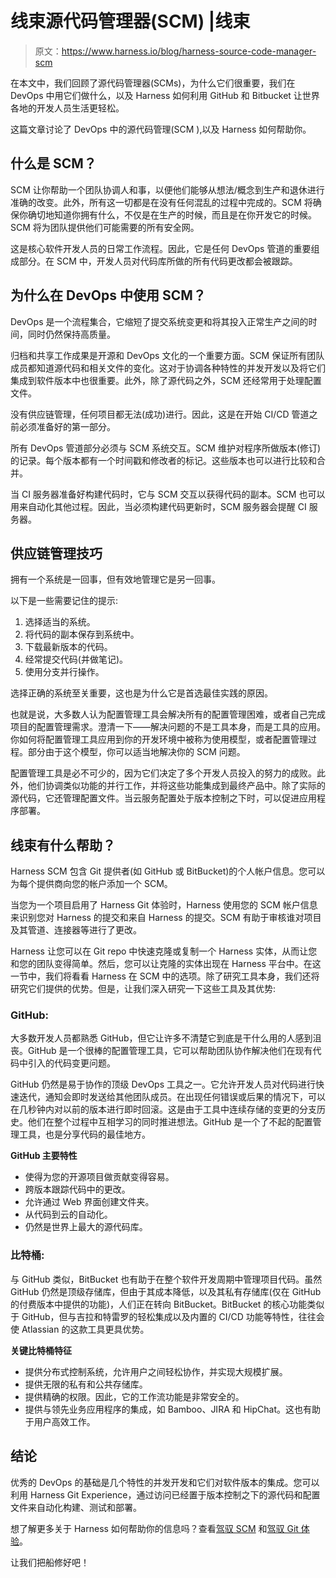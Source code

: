 # 线束源代码管理器(SCM) |线束

> 原文：<https://www.harness.io/blog/harness-source-code-manager-scm>

在本文中，我们回顾了源代码管理器(SCMs)，为什么它们很重要，我们在 DevOps 中用它们做什么，以及 Harness 如何利用 GitHub 和 Bitbucket 让世界各地的开发人员生活更轻松。

这篇文章讨论了 DevOps 中的源代码管理(SCM ),以及 Harness 如何帮助你。

## 什么是 SCM？

SCM 让你帮助一个团队协调人和事，以便他们能够从想法/概念到生产和退休进行准确的改变。此外，所有这一切都是在没有任何混乱的过程中完成的。SCM 将确保你确切地知道你拥有什么，不仅是在生产的时候，而且是在你开发它的时候。SCM 将为团队提供他们可能需要的所有安全网。

这是核心软件开发人员的日常工作流程。因此，它是任何 DevOps 管道的重要组成部分。在 SCM 中，开发人员对代码库所做的所有代码更改都会被跟踪。

## 为什么在 DevOps 中使用 SCM？

DevOps 是一个流程集合，它缩短了提交系统变更和将其投入正常生产之间的时间，同时仍然保持高质量。

归档和共享工作成果是开源和 DevOps 文化的一个重要方面。SCM 保证所有团队成员都知道源代码和相关文件的变化。这对于协调各种特性的并发开发以及将它们集成到软件版本中也很重要。此外，除了源代码之外，SCM 还经常用于处理配置文件。

没有供应链管理，任何项目都无法(成功)进行。因此，这是在开始 CI/CD 管道之前必须准备好的第一部分。

所有 DevOps 管道部分必须与 SCM 系统交互。SCM 维护对程序所做版本(修订)的记录。每个版本都有一个时间戳和修改者的标记。这些版本也可以进行比较和合并。

当 CI 服务器准备好构建代码时，它与 SCM 交互以获得代码的副本。SCM 也可以用来自动化其他过程。因此，当必须构建代码更新时，SCM 服务器会提醒 CI 服务器。

## 供应链管理技巧

拥有一个系统是一回事，但有效地管理它是另一回事。

以下是一些需要记住的提示:

1.  选择适当的系统。
2.  将代码的副本保存到系统中。
3.  下载最新版本的代码。
4.  经常提交代码(并做笔记)。
5.  使用分支并行操作。

选择正确的系统至关重要，这也是为什么它是首选最佳实践的原因。

也就是说，大多数人认为配置管理工具会解决所有的配置管理困难，或者自己完成项目的配置管理需求。澄清一下——解决问题的不是工具本身，而是工具的应用。你如何将配置管理工具应用到你的开发环境中被称为使用模型，或者配置管理过程。部分由于这个模型，你可以适当地解决你的 SCM 问题。

配置管理工具是必不可少的，因为它们决定了多个开发人员投入的努力的成败。此外，他们协调类似功能的并行工作，并将这些功能集成到最终产品中。除了实际的源代码，它还管理配置文件。当云服务配置处于版本控制之下时，可以促进应用程序部署。

## 线束有什么帮助？

Harness SCM 包含 Git 提供者(如 GitHub 或 BitBucket)的个人帐户信息。您可以为每个提供商向您的帐户添加一个 SCM。

当您为一个项目启用了 Harness Git 体验时，Harness 使用您的 SCM 帐户信息来识别您对 Harness 的提交和来自 Harness 的提交。SCM 有助于审核谁对项目及其管道、连接器等进行了更改。

Harness 让您可以在 Git repo 中快速克隆或复制一个 Harness 实体，从而让您和您的团队变得简单。然后，您可以让克隆的实体出现在 Harness 平台中。在这一节中，我们将看看 Harness 在 SCM 中的选项。除了研究工具本身，我们还将研究它们提供的优势。但是，让我们深入研究一下这些工具及其优势:

### **GitHub:**

大多数开发人员都熟悉 GitHub，但它让许多不清楚它到底是干什么用的人感到沮丧。GitHub 是一个很棒的配置管理工具，它可以帮助团队协作解决他们在现有代码中引入的代码变更问题。

GitHub 仍然是易于协作的顶级 DevOps 工具之一。它允许开发人员对代码进行快速迭代，通知会即时发送给其他团队成员。在出现任何错误或后果的情况下，可以在几秒钟内对以前的版本进行即时回滚。这是由于工具中连续存储的变更的分支历史。他们在整个过程中互相学习的同时推进想法。GitHub 是一个了不起的配置管理工具，也是分享代码的最佳地方。

**GitHub 主要特性**

*   使得为您的开源项目做贡献变得容易。
*   跨版本跟踪代码中的更改。
*   允许通过 Web 界面创建文件夹。
*   从代码到云的自动化。
*   仍然是世界上最大的源代码库。

### **比特桶:**

与 GitHub 类似，BitBucket 也有助于在整个软件开发周期中管理项目代码。虽然 GitHub 仍然是顶级存储库，但由于其成本降低，以及其私有存储库(仅在 GitHub 的付费版本中提供的功能)，人们正在转向 BitBucket。BitBucket 的核心功能类似于 GitHub，但与吉拉和特雷罗的轻松集成以及内置的 CI/CD 功能等特性，往往会使 Atlassian 的这款工具更具优势。

**关键比特桶特征**

*   提供分布式控制系统，允许用户之间轻松协作，并实现大规模扩展。
*   提供无限的私有和公共存储库。
*   提供精确的权限。因此，它的工作流功能是非常安全的。
*   提供与领先业务应用程序的集成，如 Bamboo、JIRA 和 HipChat。这也有助于用户高效工作。

## 结论

优秀的 DevOps 的基础是几个特性的并发开发和它们对软件版本的集成。您可以利用 Harness Git Experience，通过访问已经置于版本控制之下的源代码和配置文件来自动化构建、测试和部署。

想了解更多关于 Harness 如何帮助你的信息吗？查看[驾驭 SCM](https://ngdocs.harness.io/article/p92awqts2x-add-source-code-managers) 和[驾驭 Git 体验](https://ngdocs.harness.io/article/hzajxmb3oj-enable-git-experience-in-a-project)。

让我们把船修好吧！